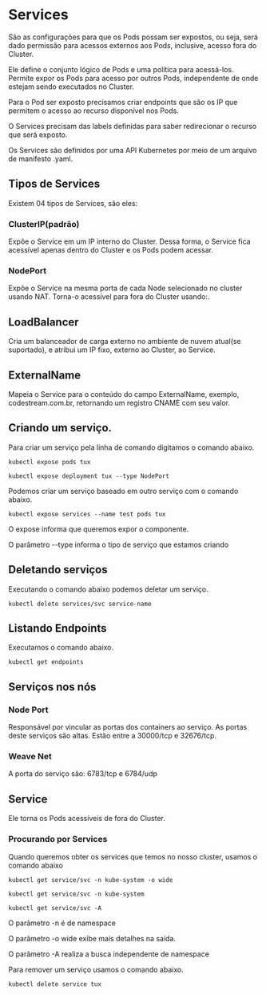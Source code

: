 # Services

São as configurações para que os Pods possam ser expostos, ou seja, será dado permissão para acessos externos aos Pods, inclusive, acesso fora do Cluster.

Ele define o conjunto lógico de Pods e uma política para acessá-los. Permite expor os Pods para acesso por outros Pods, independente de onde estejam sendo executados no Cluster.

Para o Pod ser exposto precisamos criar endpoints que são os IP que permitem o acesso ao recurso disponível nos Pods.

O Services precisam das labels definidas para saber redirecionar o recurso que será exposto.

Os Services são definidos por uma API Kubernetes por meio de um arquivo de manifesto .yaml.

## Tipos de Services

Existem 04 tipos de Services, são eles:

### ClusterIP(padrão)

Expõe o Service em um IP interno do Cluster. Dessa forma, o Service fica acessível apenas dentro do Cluster e os Pods podem acessar.

### NodePort

Expõe o Service na mesma porta de cada Node selecionado no cluster usando NAT. Torna-o acessível para fora do Cluster usando:.

## LoadBalancer

Cria um balanceador de carga externo no ambiente de nuvem atual(se suportado), e atribui um IP fixo, externo ao Cluster, ao Service.

## ExternalName

Mapeia o Service para o conteúdo do campo ExternalName, exemplo, codestream.com.br, retornando um registro CNAME com seu valor.

## Criando um serviço.

Para criar um serviço pela linha de comando digitamos o comando abaixo.

```
kubectl expose pods tux

kubectl expose deployment tux --type NodePort
```

Podemos criar um serviço baseado em outro serviço com o comando abaixo.

```
kubectl expose services --name test pods tux
```

O expose informa que queremos expor o componente.

O parâmetro --type informa o tipo de serviço que estamos criando

## Deletando serviços

Executando o comando abaixo podemos deletar um serviço.

```
kubectl delete services/svc service-name
```

## Listando Endpoints

Executamos o comando abaixo.

```
kubectl get endpoints
```

## Serviços nos nós

### Node Port

Responsável por vincular as portas dos containers ao serviço. As portas deste serviços são altas. Estão entre a 30000/tcp e 32676/tcp.

### Weave Net

A porta do serviço são: 6783/tcp e 6784/udp

## Service

Ele torna os Pods acessíveis de fora do Cluster.

### Procurando por Services

Quando queremos obter os services que temos no nosso cluster, usamos o comando abaixo

```
kubectl get service/svc -n kube-system -o wide

kubectl get service/svc -n kube-system

kubectl get service/svc -A
```

O parâmetro -n é de namespace

O parâmetro -o wide exibe mais detalhes na saída.

O parâmetro -A realiza a busca independente de namespace

Para remover um serviço usamos o comando abaixo.

```
kubectl delete service tux
```
